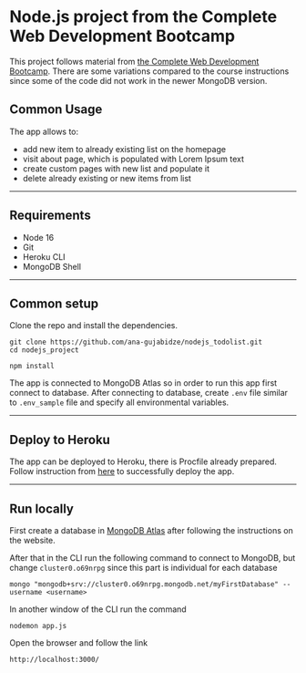 # Node.js project from the Complete Web Development Bootcamp

This project follows material from [the Complete Web Development Bootcamp](https://www.udemy.com/course/the-complete-web-development-bootcamp). There are some variations compared to the course instructions since some of the code did not work in the newer MongoDB version.

## Common Usage
The app allows to:
- add new item to already existing list on the homepage
- visit about page, which is populated with Lorem Ipsum text
- create custom pages with new list and populate it
- delete already existing or new items from list

---
## Requirements
- Node 16
- Git
- Heroku CLI
- MongoDB Shell
---
## Common setup
Clone the repo and install the dependencies.
``` 
git clone https://github.com/ana-gujabidze/nodejs_todolist.git
cd nodejs_project
```
``` 
npm install
```
The app is connected to MongoDB Atlas so in order to run this app first connect to database. After connecting to database, create `.env` file similar to `.env_sample` file and specify all environmental variables.

---

## Deploy to Heroku

The app can be deployed to Heroku, there is Procfile already prepared. Follow instruction from [here](https://devcenter.heroku.com/articles/getting-started-with-nodejs) to successfully deploy the app.

---

## Run locally

First create a database in [MongoDB Atlas](https://www.mongodb.com/atlas) after following the instructions on the website.

After that in the CLI run the following command to connect to MongoDB, but change `cluster0.o69nrpg` since this part is individual for each database
```
mongo "mongodb+srv://cluster0.o69nrpg.mongodb.net/myFirstDatabase" --username <username>
```
In another window of the CLI run the command 
```
nodemon app.js
```
Open the browser and follow the link 
```
http://localhost:3000/
```
